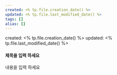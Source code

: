 ```yaml
---
created: <% tp.file.creation_date() %>
updated: <% tp.file.last_modified_date() %>
tags: []
alias: []
---
```


created: <% tp.file.creation_date() %>
updated: <% tp.file.last_modified_date() %>

#### 제목을 입력 하세요

내용을 입력 하세요